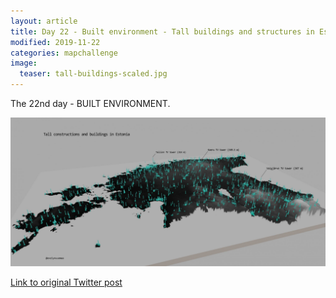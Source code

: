 ```yaml
---
layout: article
title: Day 22 - Built environment - Tall buildings and structures in Estonia
modified: 2019-11-22
categories: mapchallenge
image:
  teaser: tall-buildings-scaled.jpg
---
```


The 22nd day - BUILT ENVIRONMENT.

![image of day 22 post](../../images/tall-buildings-scaled.jpg)

[Link to original Twitter post](https://twitter.com/evelynuuemaa/status/1197772626900508672)
